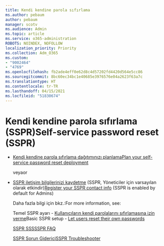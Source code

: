 ```yaml
---
title: Kendi kendine parola sıfırlama
ms.author: pebaum
author: pebaum
manager: scotv
ms.audience: Admin
ms.topic: article
ms.service: o365-administration
ROBOTS: NOINDEX, NOFOLLOW
localization_priority: Priority
ms.collection: Adm_O365
ms.custom:
- "9002464"
- "4769"
ms.openlocfilehash: fb2ade4eff0e62d8c4d57202fd4420d564e5cc86
ms.sourcegitcommit: 8bc60ec34bc1e40685e3976576e04a2623f63a7c
ms.translationtype: HT
ms.contentlocale: tr-TR
ms.lasthandoff: 04/15/2021
ms.locfileid: "51830674"
---
```

# <a name="self-service-password-reset-sspr"></a><span data-ttu-id="82a45-102">Kendi kendine parola sıfırlama (SSPR)</span><span class="sxs-lookup"><span data-stu-id="82a45-102">Self-service password reset (SSPR)</span></span>

- [<span data-ttu-id="82a45-103">Kendi kendine parola sıfırlama dağıtımınızı planlama</span><span class="sxs-lookup"><span data-stu-id="82a45-103">Plan your self-service password reset deployment</span></span>](https://go.microsoft.com/fwlink/?linkid=2142944)  

    <span data-ttu-id="82a45-104">veya</span><span class="sxs-lookup"><span data-stu-id="82a45-104">or</span></span>
- <span data-ttu-id="82a45-105">[SSPR iletişim bilgilerinizi kaydetme](https://go.microsoft.com/fwlink/?linkid=849451) (SSPR, Yöneticiler için varsayılan olarak etkindir)</span><span class="sxs-lookup"><span data-stu-id="82a45-105">[Register your SSPR contact info](https://go.microsoft.com/fwlink/?linkid=849451) (SSPR is enabled by default for Admins)</span></span>

    <span data-ttu-id="82a45-106">Daha fazla bilgi için bkz.:</span><span class="sxs-lookup"><span data-stu-id="82a45-106">For more information, see:</span></span>

    <span data-ttu-id="82a45-107">Temel SSPR ayarı - [Kullanıcıların kendi parolalarını sıfırlamasına izin verme](https://docs.microsoft.com/microsoft-365/admin/add-users/let-users-reset-passwords)</span><span class="sxs-lookup"><span data-stu-id="82a45-107">Basic SSPR setup - [Let users reset their own passwords](https://docs.microsoft.com/microsoft-365/admin/add-users/let-users-reset-passwords)</span></span>

    [<span data-ttu-id="82a45-108">SSPR SSS</span><span class="sxs-lookup"><span data-stu-id="82a45-108">SSPR FAQ</span></span>](https://docs.microsoft.com/azure/active-directory/authentication/active-directory-passwords-faq)

    [<span data-ttu-id="82a45-109">SSPR Sorun Giderici</span><span class="sxs-lookup"><span data-stu-id="82a45-109">SSPR Troubleshooter</span></span>](https://docs.microsoft.com/azure/active-directory/authentication/active-directory-passwords-troubleshoot)
